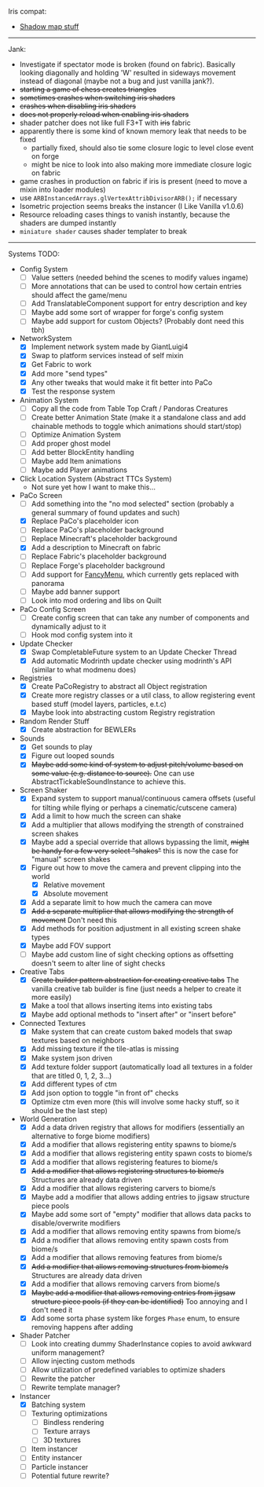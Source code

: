 Iris compat:
- [Shadow map stuff](https://github.com/IrisShaders/Iris/blob/6c20dcd953f86b5f774abf0857ce9ecf28b44618/src/main/java/net/irisshaders/iris/pipeline/IrisRenderingPipeline.java#L743)

<hr/>

Jank:
- Investigate if spectator mode is broken (found on fabric). Basically looking diagonally and holding 'W' resulted in sideways movement instead of diagonal (maybe not a bug and just vanilla jank?).
- ~~starting a game of chess creates triangles~~
- ~~sometimes crashes when switching iris shaders~~
- ~~crashes when disabling iris shaders~~
- ~~does not properly reload when enabling iris shaders~~
- shader patcher does not like full F3+T with ~~iris~~ fabric
- apparently there is some kind of known memory leak that needs to be fixed
  - partially fixed, should also tie some closure logic to level close event on forge
  - might be nice to look into also making more immediate closure logic on fabric
- game crashes in production on fabric if iris is present (need to move a mixin into loader modules)
- use `ARBInstancedArrays.glVertexAttribDivisorARB();` if necessary
- Isometric projection seems breaks the instancer (I Like Vanilla v1.0.6)
- Resource reloading cases things to vanish instantly, because the shaders are dumped instantly
- `miniature shader` causes shader templater to break

<hr/>

Systems TODO:
- Config System
  - [ ] Value setters (needed behind the scenes to modify values ingame)
  - [ ] More annotations that can be used to control how certain entries should affect the game/menu
  - [ ] Add TranslatableComponent support for entry description and key
  - [ ] Maybe add some sort of wrapper for forge's config system
  - [ ] Maybe add support for custom Objects? (Probably dont need this tbh)
- NetworkSystem
  - [x] Implement network system made by GiantLuigi4
  - [x] Swap to platform services instead of self mixin
  - [x] Get Fabric to work
  - [x] Add more "send types"
  - [x] Any other tweaks that would make it fit better into PaCo
  - [x] Test the response system
- Animation System
  - [ ] Copy all the code from Table Top Craft / Pandoras Creatures
  - [ ] Create better Animation State (make it a standalone class and add chainable methods to toggle which animations should start/stop)
  - [ ] Optimize Animation System
  - [ ] Add proper ghost model
  - [ ] Add better BlockEntity handling
  - [ ] Maybe add Item animations
  - [ ] Maybe add Player animations
- Click Location System (Abstract TTCs System)
  - Not sure yet how I want to make this...
- PaCo Screen
  - [ ] Add something into the "no mod selected" section (probably a general summary of found updates and such)
  - [x] Replace PaCo's placeholder icon
  - [ ] Replace PaCo's placeholder background
  - [ ] Replace Minecraft's placeholder background
  - [x] Add a description to Minecraft on fabric
  - [ ] Replace Fabric's placeholder background
  - [ ] Replace Forge's placeholder background
  - [ ] Add support for [FancyMenu](https://www.curseforge.com/minecraft/mc-mods/fancymenu), which currently gets replaced with panorama
  - [ ] Maybe add banner support
  - [ ] Look into mod ordering and libs on Quilt
- PaCo Config Screen
  - [ ] Create config screen that can take any number of components and dynamically adjust to it
  - [ ] Hook mod config system into it
- Update Checker
  - [x] Swap CompletableFuture system to an Update Checker Thread
  - [x] Add automatic Modrinth update checker using modrinth's API (similar to what modmenu does)
- Registries
  - [x] Create PaCoRegistry to abstract all Object registration
  - [x] Create more registry classes or a util class, to allow registering event based stuff (model layers, particles, e.t.c)
  - [x] Maybe look into abstracting custom Registry registration
- Random Render Stuff
  - [x] Create abstraction for BEWLERs
- Sounds
  - [x] Get sounds to play
  - [x] Figure out looped sounds
  - [x] ~~Maybe add some kind of system to adjust pitch/volume based on some value (e.g. distance to source).~~ One can use AbstractTickableSoundInstance to achieve this.
- Screen Shaker
  - [x] Expand system to support manual/continuous camera offsets (useful for tilting while flying or perhaps a cinematic/cutscene camera)
  - [x] Add a limit to how much the screen can shake
  - [x] Add a multiplier that allows modifying the strength of constrained screen shakes
  - [x] Maybe add a special override that allows bypassing the limit, ~~might be handy for a few very select "shakes"~~ this is now the case for "manual" screen shakes
  - [x] Figure out how to move the camera and prevent clipping into the world
    - [x] Relative movement
    - [x] Absolute movement
  - [x] Add a separate limit to how much the camera can move
  - [x] ~~Add a separate multiplier that allows modifying the strength of movement~~ Don't need this
  - [x] Add methods for position adjustment in all existing screen shake types
  - [x] Maybe add FOV support
  - [ ] Maybe add custom line of sight checking options as offsetting doesn't seem to alter line of sight checks 
- Creative Tabs
  - [x] ~~Create builder pattern abstraction for creating creative tabs~~ The vanilla creative tab builder is fine (just needs a helper to create it more easily)
  - [x] Make a tool that allows inserting items into existing tabs
  - [x] Maybe add optional methods to "insert after" or "insert before"
- Connected Textures
  - [x] Make system that can create custom baked models that swap textures based on neighbors
  - [x] Add missing texture if the tile-atlas is missing
  - [x] Make system json driven
  - [x] Add texture folder support (automatically load all textures in a folder that are titled 0, 1, 2, 3...)
  - [x] Add different types of ctm
  - [x] Add json option to toggle "in front of" checks
  - [x] Optimize ctm even more (this will involve some hacky stuff, so it should be the last step)
- World Generation
  - [x] Add a data driven registry that allows for modifiers (essentially an alternative to forge biome modifiers)
  - [x] Add a modifier that allows registering entity spawns to biome/s
  - [x] Add a modifier that allows registering entity spawn costs to biome/s
  - [x] Add a modifier that allows registering features to biome/s
  - [x] ~~Add a modifier that allows registering structures to biome/s~~ Structures are already data driven
  - [x] Add a modifier that allows registering carvers to biome/s
  - [x] Maybe add a modifier that allows adding entries to jigsaw structure piece pools
  - [x] Maybe add some sort of "empty" modifier that allows data packs to disable/overwrite modifiers
  - [x] Add a modifier that allows removing entity spawns from biome/s
  - [x] Add a modifier that allows removing entity spawn costs from biome/s
  - [x] Add a modifier that allows removing features from biome/s
  - [x] ~~Add a modifier that allows removing structures from biome/s~~ Structures are already data driven
  - [x] Add a modifier that allows removing carvers from biome/s
  - [x] ~~Maybe add a modifier that allows removing entries from jigsaw structure piece pools (if they can be identified)~~ Too annoying and I don't need it
  - [x] Add some sorta phase system like forges `Phase` enum, to ensure removing happens after adding
- Shader Patcher
  - [ ] Look into creating dummy ShaderInstance copies to avoid awkward uniform management?
  - [ ] Allow injecting custom methods
  - [ ] Allow utilization of predefined variables to optimize shaders
  - [ ] Rewrite the patcher
  - [ ] Rewrite template manager?
- Instancer
  - [x] Batching system
  - [ ] Texturing optimizations
    - [ ] Bindless rendering
    - [ ] Texture arrays
    - [ ] 3D textures
  - [ ] Item instancer
  - [ ] Entity instancer
  - [ ] Particle instancer
  - [ ] Potential future rewrite?

